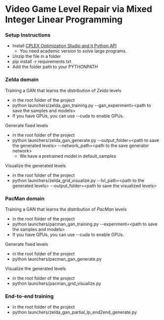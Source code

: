 # Video Game Level Repair via Mixed Integer Linear Programming

### Setup Instructions
- Install [CPLEX Optimization Studio and it Python API](https://developer.ibm.com/docloud/blog/2019/07/04/cplex-optimization-studio-for-students-and-academics/)
    - You need academic version to solve large programs. 
- Unzip the file in a folder
- pip install -r requirements.txt
- Add the folder path to your PYTHONPATH

### Zelda domain
Training a GAN that learns the distribution of *Zelda* levels
- in the root folder of the project
- python launchers/zelda_gan_training.py --gan_experiment=\<path to save the samples and models\>
- If you have GPUs, you can use --cuda to enable GPUs.

Generate fixed levels
- in the root folder of the project
- python launchers/zelda_gan_generate.py --output_folder=\<path to save the generated levels\> --network_path=\<path to the save generator network\>
    - We have a pretrained model in default_samples
    
Visualize the generated levels
- in the root folder of the project
- python launchers/zelda_grid_visualize.py --lvl_path=\<path to the generated levels\> --output_folder=\<path to save the visualized levels\>


### PacMan domain
Training a GAN that learns the distribution of *PacMan* levels
- in the root folder of the project
- python launchers/pacman_gan_training.py --experiment=\<path to save the samples and models\>
- If you have GPUs, you can use --cuda to enable GPUs.

Generate fixed levels
- in the root folder of the project
- python launchers/pacman_gan_generate.py
    
Visualize the generated levels
- in the root folder of the project
- python launchers/pacman_grid_visualize.py


### End-to-end training
- in the root folder of the project
- python launchers/zelda_gan_partial_lp_end2end_generate.py